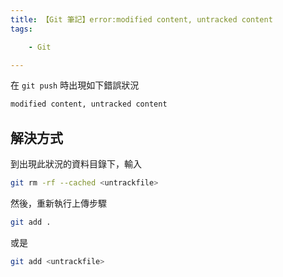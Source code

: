 ```yaml
---
title: 【Git 筆記】error:modified content, untracked content
tags:

    - Git

---
```

在 `git push` 時出現如下錯誤狀況

```bash
modified content, untracked content
```

## 解決方式

到出現此狀況的資料目錄下，輸入

```bash
git rm -rf --cached <untrackfile>
```

然後，重新執行上傳步驟

```bash
git add .
```

或是

```bash
git add <untrackfile>
```
